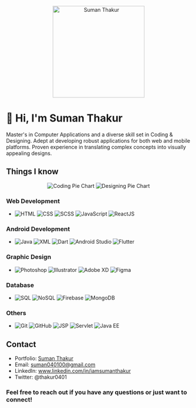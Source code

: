 <link rel="stylesheet" href="https://cdnjs.cloudflare.com/ajax/libs/font-awesome/5.15.3/css/all.min.css" integrity="sha384-ezjDB1KnqW5Tz3z1fC0NRdYrJqXtdl7Hjr53V5hQFz7eIe4RG98Sn7S2sTzvWNTl" crossorigin="anonymous">


<!-- Header Section -->
<p align="center">
  <img src="hhttps://sumanthakur-delta.vercel.app/assets/profile-2dca97ab.webp" alt="Suman Thakur" width="250"/>
</p>
<h1>👋 Hi, I'm Suman Thakur</h1>

<!-- About Me Section -->
<p>
  Master's in Computer Applications and a diverse skill set in Coding & Designing. Adept at developing robust applications for both web and mobile platforms. Proven experience in translating complex concepts into visually appealing designs.
</p>

<!-- Skills Section -->
<h2>Things I know</h2>

<p align="center">
  <img src="https://img.shields.io/badge/Coding-63%25-success?style=for-the-badge" alt="Coding Pie Chart"/>
  <img src="https://img.shields.io/badge/Designing-37%25-informational?style=for-the-badge" alt="Designing Pie Chart"/>
</p>


### Web Development

- ![HTML](https://img.shields.io/badge/HTML5-E34F26?style=for-the-badge&logo=html5&logoColor=white)
![CSS](https://img.shields.io/badge/CSS3-1572B6?style=for-the-badge&logo=css3&logoColor=white)
![SCSS](https://img.shields.io/badge/SCSS-CC6699?style=for-the-badge&logo=sass&logoColor=white)
![JavaScript](https://img.shields.io/badge/JavaScript-F7DF1E?style=for-the-badge&logo=javascript&logoColor=black)
![ReactJS](https://img.shields.io/badge/React-61DAFB?style=for-the-badge&logo=react&logoColor=white)


### Android Development

- ![Java](https://img.shields.io/badge/Java-007396?style=for-the-badge&logo=java&logoColor=white)
![XML](https://img.shields.io/badge/XML-555555?style=for-the-badge&logo=xml&logoColor=white)
![Dart](https://img.shields.io/badge/Dart-0175C2?style=for-the-badge&logo=dart&logoColor=white)
![Android Studio](https://img.shields.io/badge/Android%20Studio-3DDC84?style=for-the-badge&logo=android-studio&logoColor=white)
![Flutter](https://img.shields.io/badge/Flutter-02569B?style=for-the-badge&logo=flutter&logoColor=white)


### Graphic Design

- ![Photoshop](https://img.shields.io/badge/Photoshop-31A8FF?style=for-the-badge&logo=adobe-photoshop&logoColor=white)
![Illustrator](https://img.shields.io/badge/Illustrator-FF9A00?style=for-the-badge&logo=adobe-illustrator&logoColor=white)
![Adobe XD](https://img.shields.io/badge/Adobe%20XD-FF61F6?style=for-the-badge&logo=adobe-xd&logoColor=white)
![Figma](https://img.shields.io/badge/Figma-F24E1E?style=for-the-badge&logo=figma&logoColor=white)


### Database

- ![SQL](https://img.shields.io/badge/SQL-4479A1?style=for-the-badge&logo=sql&logoColor=white)
![NoSQL](https://img.shields.io/badge/NoSQL-4DB33D?style=for-the-badge&logo=nosql&logoColor=white)
![Firebase](https://img.shields.io/badge/Firebase-FFCA28?style=for-the-badge&logo=firebase&logoColor=black)
![MongoDB](https://img.shields.io/badge/MongoDB-47A248?style=for-the-badge&logo=mongodb&logoColor=white)


### Others

- ![Git](https://img.shields.io/badge/Git-F05032?style=for-the-badge&logo=git&logoColor=white)
![GitHub](https://img.shields.io/badge/GitHub-181717?style=for-the-badge&logo=github&logoColor=white)
![JSP](https://img.shields.io/badge/JSP-007396?style=for-the-badge&logo=java&logoColor=white)
![Servlet](https://img.shields.io/badge/Servlet-007396?style=for-the-badge&logo=java&logoColor=white)
![Java EE](https://img.shields.io/badge/Java%20EE-007396?style=for-the-badge&logo=java&logoColor=white)


## Contact

- Portfolio: [Suman Thakur](https://sumanthakur-delta.vercel.app/)
- Email: suman040100@gmail.com
- LinkedIn: www.linkedin.com/in/iamsumanthakur
- Twitter: @thakur0401

### Feel free to reach out if you have any questions or just want to connect!
